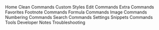 Home
Clean Commands
Custom Styles
Edit Commands
Extra Commands
Favorites
Footnote Commands
Formula Commands
Image Commands
Numbering Commands
Search Commands
Settings
Snippets Commands
Tools
Developer Notes
Troubleshooting
